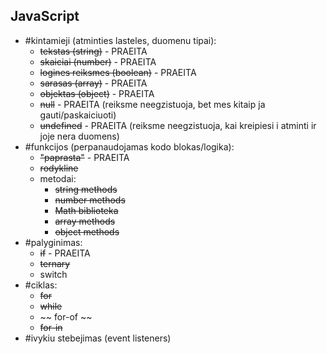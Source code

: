 ## JavaScript

-   #kintamieji (atminties lasteles, duomenu tipai):
    -   ~~tekstas (string)~~ - PRAEITA
    -   ~~skaiciai (number)~~ - PRAEITA
    -   ~~logines reiksmes (boolean)~~ - PRAEITA
    -   ~~sarasas (array)~~ - PRAEITA
    -   ~~objektas (object)~~ - PRAEITA
    -   ~~null~~ - PRAEITA (reiksme neegzistuoja, bet mes kitaip ja gauti/paskaiciuoti)
    -   ~~undefined~~ - PRAEITA (reiksme neegzistuoja, kai kreipiesi i atminti ir joje nera duomens)
-   #funkcijos (perpanaudojamas kodo blokas/logika):
    -   ~~"paprasta"~~ - PRAEITA
    -   ~~rodykline~~
    -   metodai:
        -   ~~string methods~~
        -   ~~number methods~~
        -   ~~Math biblioteka~~
        -   ~~array methods~~
        -   ~~object methods~~
-  #palyginimas:
    - ~~if~~ - PRAEITA
    - ~~ternary~~
    -   switch
-   #ciklas:
    -   ~~for~~
    -   ~~while~~
    -  ~~ for-of ~~
    -   ~~for-in~~
-   #ivykiu stebejimas (event listeners)